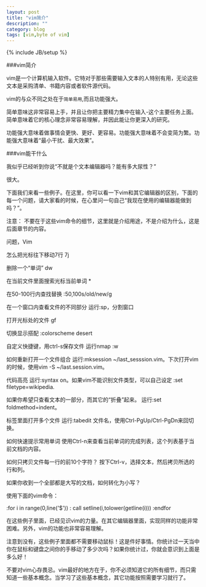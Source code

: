 ```yaml
---
layout: post
title: "vim简介"
description: ""
category: blog
tags: [vim,byte of vim]
---
```

{% include JB/setup %}

###vim简介

vim是一个计算机输入软件。它特对于那些需要输入文本的人特别有用，无论这些文本是采购清单、书籍内容或者软件源代码。

vim的与众不同之处在于`简单易用`,而且功能强大。

简单意味这非常容易上手，并且让你把主要精力集中在输入-这个主要任务上面。简单意味着它的核心理念非常容易理解，并因此能让你更深入的研究。

功能强大意味着做事情会更快、更好、更容易。功能强大意味着不会变简为繁。功能强大意味着“最小干扰、最大效果”。

###vim能干什么

我似乎已经听到你说“不就是个文本编辑器吗？能有多大尿性？”

很大。

下面我们来看一些例子。在这里，你可以看一下vim和其它编辑器的区别，下面的每一个问题，请大家看的时候，在心里问一句自己“我现在使用的编辑器能做到吗？”。

注意：
	不要在于这些vim命令的细节，这里就是介绍用途，不是介绍为什么，这是后面章节的内容。

问题，Vim

怎么把光标往下移动7行 7j

删除一个“单词” dw

在当前文件里面搜索光标当前单词 *

在50-100行内查找替换 :50,100s/old/new/g

在一个窗口内查看文件的不同部分 运行:sp，分割窗口

打开光标处的文件 gf

切换显示搭配 :colorscheme desert

自定义快捷键，用ctrl-s保存文件 运行nmap<c-s> :w<CR>

如何重新打开一个文件组合 运行:mksession ~/last_sesssion.vim。下次打开vim的时候，使用vim -S ~/last.session.vim。

代码高亮 运行:syntax on。如果vim不能识别文件类型，可以自己设定 :set filetype=wikipedia.

如果你希望只查看文本的一部分，而其它的“折叠”起来。 运行:set foldmethod=indent。

标签里面打开多个文件 运行:tabedit 文件名，使用Ctrl-PgUp/Ctrl-PgDn来回切换。

如何快速提示常用单词 使用Ctrl-n来查看当前单词的完成列表，这个列表基于当前文档的内容。

如何只拷贝文件每一行的前10个字符？ 按下Ctrl-v，选择文本，然后拷贝所选的行和列。

如果你收到一个全部都是大写的文档，如何转化为小写？

使用下面的vim命令：

:for i in range(0,line('$'))
:	call setline(i,tolower(getline(i)))
:endfor

在这些例子里面，已经见识vim的力量。在其它编辑器里面，实现同样的功能非常困难。另外，vim的功能也非常容易理解。

注意到没有，这些例子里面都不需要移动鼠标！这是件好事情。你统计过一天当中你在鼠标和键盘之间你的手移动了多少次吗？如果你统计过，你就会意识到上面是多么好！

不要对vim心存畏忌。vim最好的地方在于，你不必须知道它的所有细节，而只需知道一些基本概念。当学习了这些基本概念，其它功能按照需要学习就行了。

